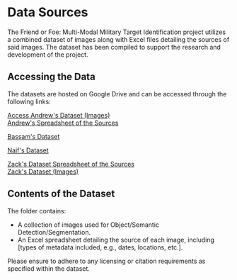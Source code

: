 # Data Sources

The Friend or Foe: Multi-Modal Military Target Identification project utilizes a combined dataset of images along with Excel files detailing the sources of said images. The dataset has been compiled to support the research and development of the project.

## Accessing the Data

The datasets are hosted on Google Drive and can be accessed through the following links:

[Access Andrew's Dataset (Images)](https://app.roboflow.com/andrew-xku7z/ff-mmmti-egyc3/browse) <br>
[Andrew's Spreadsheet of the Sources]()

[Bassam's Dataset](https://drive.google.com/drive/folders/1m1_gAHyORRBPPhwX3bzDZ_XGHwGguQvl?usp=sharing)

[Naif's Dataset](https://drive.google.com/drive/folders/1NnWoSyfbCSW_mvzjSiorXEkIngyX8ooO?usp=sharing)

[Zack's Dataset Spreadsheet of the Sources](https://docs.google.com/spreadsheets/d/1ZWLjBFVG45vz2s2NBBqVP17JqwVtR9svuBqUPJ02tws/edit#gid=0) <br>
[Zack's Dataset (Images)](https://universe.roboflow.com/usru-training-data/soliders-jqmnr/browse?queryText=&pageSize=50&startingIndex=0&browseQuery=true)


## Contents of the Dataset

The folder contains:
- A collection of images used for Object/Semantic Detection/Segmentation.
- An Excel spreadsheet detailing the source of each image, including [types of metadata included, e.g., dates, locations, etc.].

Please ensure to adhere to any licensing or citation requirements as specified within the dataset.
